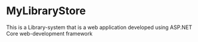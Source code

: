 # MyLibraryStore
This is a Library-system that is a web application developed using ASP.NET Core web-development framework 
